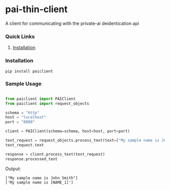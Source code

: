 # pai-thin-client

A client for communicating with the private-ai deidentication api

### Quick Links
1. [Installation](#installation)

### Installation <a name=installation></a>

```
pip install paiclient
```

### Sample Usage <a name=sample-usage></a>

```python

from paiclient import PAIClient
from paiclient import request_objects

schema = "http"
host = "localhost"
port = "8080"

client = PAIClient(schema=schema, host=host, port=port)

text_request = request_objects.process_text(text=["My sample name is John Smith"])
text_request.text

response = client.process_text(text_request)
response.processed_text


```
Output:
```
["My sample name is John Smith"]
['My sample name is [NAME_1]']
```